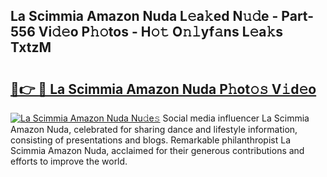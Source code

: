 ## La Scimmia Amazon Nuda L𝚎a𝚔ed N𝚞𝚍e - Part-556 Vi𝚍𝚎o P𝚑𝚘tos - H𝚘𝚝 O𝚗𝚕yf𝚊ns L𝚎a𝚔s TxtzM

# <h2><a href="http://kf5bbvo.oniu.top/?m=La+Scimmia+Amazon+Nuda">🔗👉 🔴 La Scimmia Amazon Nuda P𝚑ot𝚘𝚜 V𝚒d𝚎o</a></h2>

[![La Scimmia Amazon Nuda Nu𝚍e𝚜](https://i.imgur.com/0qMVB7G.gif)](http://kf5bbvo.oniu.top/?m=La+Scimmia+Amazon+Nuda)
Social media influencer La Scimmia Amazon Nuda, celebrated for sharing dance and lifestyle information, consisting of presentations and blogs. Remarkable philanthropist La Scimmia Amazon Nuda, acclaimed for their generous contributions and efforts to improve the world.  
